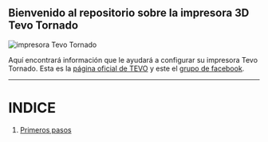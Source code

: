 


## Bienvenido al repositorio sobre la impresora 3D Tevo Tornado

![impresora Tevo Tornado](https://cdn.shopify.com/s/files/1/1160/7836/products/1_cc35bb98-ce93-4c50-a0b0-82e3f5a4bfe9_1024x1024.jpg?v=1504844444)


Aquí encontrará información que le ayudará a configurar su impresora Tevo Tornado.
Esta es la [página oficial de TEVO](https://tevo3dprinterstore.com/products/2017-newsest-tevo-tornado-fully-assembled-3d-printer-3d-printing) y este el [grupo de facebook](https://www.facebook.com/groups/TEVO.Tornado.Owners/).





___


# INDICE
1. [Primeros pasos](https://jpgleyva.github.io/tevo-tornado/primeros-pasos)
